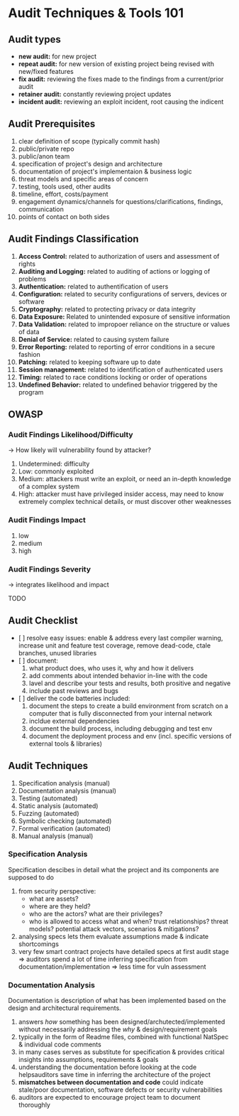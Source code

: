 # Audit Techniques & Tools 101

## Audit types

- **new audit:** for new project
- **repeat audit:** for new version of existing project being revised with new/fixed features
- **fix audit:** reviewing the fixes made to the findings from a current/prior audit
- **retainer audit:** constantly reviewing project updates
- **incident audit:** reviewing an exploit incident, root causing the indicent

## Audit Prerequisites

1. clear definition of scope (typically commit hash)
2. public/private repo
3. public/anon team
4. specification of project's design and architecture
5. documentation of project's implementaion & business logic
6. threat models and specific areas of concern
7. testing, tools used, other audits
8. timeline, effort, costs/payment
9. engagement dynamics/channels for questions/clarifications, findings, communication
10. points of contact on both sides

## Audit Findings Classification

1. **Access Control:** related to authorization of users and assessment of rights
2. **Auditing and Logging:** related to auditing of actions or logging of problems
3. **Authentication:** related to authentification of users
4. **Configuration:** related to security configurations of servers, devices or software
5. **Cryptography:** related to protecting privacy or data integrity
6. **Data Exposure:** Related to unintended exposure of sensitive information
7. **Data Validation:** related to impropoer reliance on the structure or values of data
8. **Denial of Service:** related to causing system failure
9. **Error Reporting:** related to reporting of error conditions in a secure fashion
10. **Patching:** related to keeping software up to date
11. **Session management:** related to identification of authenticated users
12. **Timing:** related to race conditions locking or order of operations
13. **Undefined Behavior:** related to undefined behavior triggered by the program

## OWASP

### Audit Findings Likelihood/Difficulty

-> How likely will vulnerability found by attacker?

1. Undetermined: difficulty
2. Low: commonly exploited
3. Medium: attackers must write an exploit, or need an in-depth knowledge of a complex system
4. High: attacker must have privileged insider access, may need to know extremely complex technical details, or must discover other weaknesses

### Audit Findings Impact

1. low
2. medium
3. high

### Audit Findings Severity

-> integrates likelihood and impact

TODO

## Audit Checklist

- [ ] resolve easy issues: enable & address every last compiler warning, increase unit and feature test coverage, remove dead-code, ctale branches, unused libraries
- [ ] document:
  1. what product does, who uses it, why and how it delivers
  2. add comments about intended behavior in-line with the code
  3. lavel and describe your tests and results, both prositive and negative
  4. include past reviews and bugs
- [ ] deliver the code batteries included:
  1. document the steps to create a build environment from scratch on a computer that is fully disconnected from your internal network
  2. incldue external dependencies
  3. document the build process, including debugging and test env
  4. document the deployment process and env (incl. specific versions of external tools & libraries)

## Audit Techniques

1. Specification analysis (manual)
2. Documentation analysis (manual)
3. Testing (automated)
4. Static analysis (automated)
5. Fuzzing (automated)
6. Symbolic checking (automated)
7. Formal verification (automated)
8. Manual analysis (manual)

### Specification Analysis

Specification descibes in detail what the project and its components are supposed to do

1. from security perspective:
   - what are assets?
   - where are they held?
   - who are the actors? what are their privileges?
   - who is allowed to access what and when? trust relationships? threat models? potential attack vectors, scenarios & mitigations?
2. analysing specs lets them evaluate assumptions made & indicate shortcomings
3. very few smart contract projects have detailed specs at first audit stage => auditors spend a lot of time inferring specification from documentation/implementation => less time for vuln assessment

### Documentation Analysis

Documentation is description of what has been implemented based on the design and architectural requirements.

1. answers _how_ something has been designed/archutected/implemented without necessarily addressing the _why_ & design/requirement goals
2. typically in the form of Readme files, combined with functional NatSpec & individual code comments
3. in many cases serves as substitute for specification & provides critical insights into assumptions, requirements & goals
4. understanding the documentation before looking at the code helpsauditors save time in inferring the architecture of the project
5. **mismatches between documentation and code** could indicate stale/poor documentation, software defects or security vulnerabilities
6. auditors are expected to encourage project team to document thoroughly
